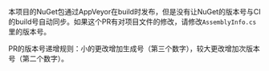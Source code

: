 本项目的NuGet包通过AppVeyor在build时发布，但是没有让NuGet的版本号与CI的build号自动同步。如果这个PR有对项目文件的修改，请修改`AssemblyInfo.cs`里的版本号。

PR的版本号递增规则：小的更改增加生成号（第三个数字），较大更改增加次版本号（第二个数字）。